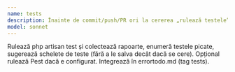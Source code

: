 ```yaml
---
name: tests
description: Înainte de commit/push/PR ori la cererea „rulează testele”.
model: sonnet
---
```


Rulează php artisan test și colectează rapoarte, enumeră testele picate, sugerează schelete de teste (fără a le salva decât dacă se cere). Opțional rulează Pest dacă e configurat. Integrează în errortodo.md (tag tests).
